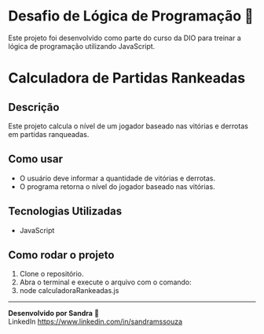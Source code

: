 # Desafio de Lógica de Programação 🚀

Este projeto foi desenvolvido como parte do curso da DIO para treinar a lógica de programação utilizando JavaScript.

# Calculadora de Partidas Rankeadas

## Descrição

Este projeto calcula o nível de um jogador baseado nas vitórias e derrotas em partidas ranqueadas. 

## Como usar

- O usuário deve informar a quantidade de vitórias e derrotas.
- O programa retorna o nível do jogador baseado nas vitórias.

## Tecnologias Utilizadas

- JavaScript

## Como rodar o projeto

1. Clone o repositório.
2. Abra o terminal e execute o arquivo com o comando:
3. node calculadoraRankeadas.js


---

**Desenvolvido por Sandra** 💜  
LinkedIn https://www.linkedin.com/in/sandramssouza 


